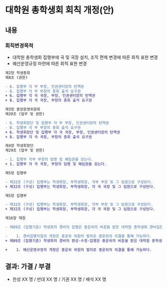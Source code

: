대학원 총학생회 회칙 개정(안)
===

## 내용
### 회칙변경목적

- 대학원 총학생회 집행부에 국 및 국장 설치, 조직 편제 변경에 따른 회칙 표현 변경
- 예산운영규정 마련에 따른 회칙 표현 변경

```diff
제2장 학생총회
제8조 (권한)

- 6. 집행부 각 부 부장, 인권센터장의 탄핵권
- 8. 집행부 각 부 부장의 총회 출석 요구권
+ 6. 집행부 각 국 국장, 부장, 인권센터장의 탄핵권
+ 8. 집행부 각 국 국장, 부장의 총회 출석 요구권

```
```diff
제3장 중앙운영위원회
제20조 (업무 및 권한)

- 6. 학생회장단 및 집행부 각 부 부장, 인권센터장의 탄핵권
- 8. 집행부 각 부 부장의 총회 출석 요구권
+ 6. 학생회장단 및 집행부 각 국 국장, 부장, 인권센터장의 탄핵권
+ 8. 집행부 각 국 국장, 부장의 총회 출석 요구권

```
```diff
제4장 학생회장단
제29조 (업무 및 권한)

- 1. 집행부 각부 부장의 임명 및 해임권을 갖는다.
+ 1. 집행부 각 국 국장, 부장의 임명 및 해임권을 갖는다.


```
```diff
제5장 집행부

- 제32조 (구성) 집행부는 학생회장, 부학생회장, 각부 부장 및 그 임원으로 구성된다.
+ 제32조 (구성) 집행부는 학생회장, 부학생회장, 각 국 국장 및 그 임원으로 구성된다.

```
```diff
제5장 집행부

- 제32조 (구성) 집행부는 학생회장, 부학생회장, 각부 부장 및 그 임원으로 구성된다.
+ 제32조 (구성) 집행부는 학생회장, 부학생회장, 각 국 국장 및 그 임원으로 구성된다.

```
```diff
제16장 재정

- 제89조 (집행기준) 학생회의 경비의 집행은 중운위의 비준을 받은 대학원 총학생회 경비집행지침에 따라야 한다.

-    1. 경비집행지침의 개정은 중운위 위원의 발의로 중운위의 의결을 통해 가능하다.
+ 제89조 (집행기준) 학생회의 경비의 편성·수정·집행은 중운위의 비준을 받은 대학원 총학생회 예산운영규정에 따라야 한다.

+    1. 예산운영규정의 개정은 중운위 위원의 발의로 중운위의 의결을 통해 가능하다.
```

## 결과: 가결 / 부결
- 찬성 XX 명 / 반대 XX 명 / 기권 XX 명 / 배석 XX 명
